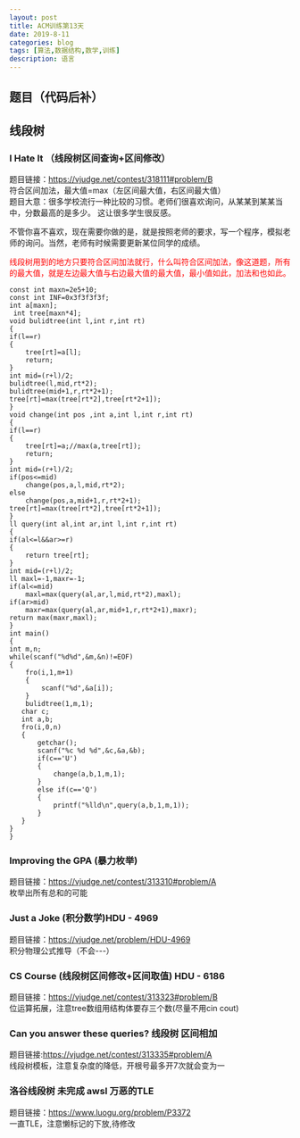 ```yaml
---
layout: post
title: ACM训练第13天
date: 2019-8-11
categories: blog
tags: [算法,数据结构,数学,训练]
description: 语言
---
```

## 题目（代码后补）

## 线段树

### I Hate It （线段树区间查询+区间修改）
题目链接：<https://vjudge.net/contest/318111#problem/B><br/>
符合区间加法，最大值=max（左区间最大值，右区间最大值）<br/>
题目大意：很多学校流行一种比较的习惯。老师们很喜欢询问，从某某到某某当中，分数最高的是多少。 
这让很多学生很反感。 

不管你喜不喜欢，现在需要你做的是，就是按照老师的要求，写一个程序，模拟老师的询问。当然，老师有时候需要更新某位同学的成绩。<br/>
<p style="color: red;">线段树用到的地方只要符合区间加法就行，什么叫符合区间加法，像这道题，所有的最大值，就是左边最大值与右边最大值的最大值，最小值如此，加法和也如此。</p>

    const int maxn=2e5+10;
    const int INF=0x3f3f3f3f;
    int a[maxn];
     int tree[maxn*4];
    void bulidtree(int l,int r,int rt)
    {
    if(l==r)
    {
        tree[rt]=a[l];
        return;
    }
    int mid=(r+l)/2;
    bulidtree(l,mid,rt*2);
    bulidtree(mid+1,r,rt*2+1);
    tree[rt]=max(tree[rt*2],tree[rt*2+1]);
    }
    void change(int pos ,int a,int l,int r,int rt)
    {
    if(l==r)
    {
        tree[rt]=a;//max(a,tree[rt]);
        return;
    }
    int mid=(r+l)/2;
    if(pos<=mid)
        change(pos,a,l,mid,rt*2);
    else
        change(pos,a,mid+1,r,rt*2+1);
    tree[rt]=max(tree[rt*2],tree[rt*2+1]);
    }
    ll query(int al,int ar,int l,int r,int rt)
    {
    if(al<=l&&ar>=r)
    {
        return tree[rt];
    }
    int mid=(r+l)/2;
    ll maxl=-1,maxr=-1;
    if(al<=mid)
        maxl=max(query(al,ar,l,mid,rt*2),maxl);
    if(ar>mid)
        maxr=max(query(al,ar,mid+1,r,rt*2+1),maxr);
    return max(maxr,maxl);
    }
    int main()
    {
    int m,n;
    while(scanf("%d%d",&m,&n)!=EOF)
    {
        fro(i,1,m+1)
        {
            scanf("%d",&a[i]);
        }
        bulidtree(1,m,1);
       char c;
       int a,b;
       fro(i,0,n)
       {
           getchar();
           scanf("%c %d %d",&c,&a,&b);
           if(c=='U')
           {
               change(a,b,1,m,1);
           }
           else if(c=='Q')
           {
               printf("%lld\n",query(a,b,1,m,1));
           }
       }
    }
    }

### Improving the GPA (暴力枚举)
题目链接：<https://vjudge.net/contest/313310#problem/A><br/>
枚举出所有总和的可能<br/>



### Just a Joke (积分数学)HDU - 4969 
题目链接：<https://vjudge.net/problem/HDU-4969><br/>
积分物理公式推导（不会---）<br/>

### CS Course (线段树区间修改+区间取值) HDU - 6186
题目链接：<https://vjudge.net/contest/313323#problem/B><br/>
位运算拓展，注意tree数组用结构体要存三个数(尽量不用cin cout)<br/>

### Can you answer these queries? 线段树 区间相加
题目链接:<https://vjudge.net/contest/313335#problem/A><br/>
线段树模板，注意复杂度的降低，开根号最多开7次就会变为一<br/>

### 洛谷线段树 未完成 awsl 万恶的TLE
题目链接：<https://www.luogu.org/problem/P3372><br/>
一直TLE，注意懒标记的下放,待修改<br/>











